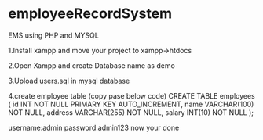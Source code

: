 # employeeRecordSystem
EMS using PHP and MYSQL

1.Install xampp and move your project to xampp->htdocs

2.Open Xampp and create Database name as demo

3.Upload users.sql in mysql database

4.create employee table (copy pase below code) CREATE TABLE employees ( id INT NOT NULL PRIMARY KEY AUTO_INCREMENT, name VARCHAR(100) NOT NULL, address VARCHAR(255) NOT NULL, salary INT(10) NOT NULL );

username:admin password:admin123 now your done

